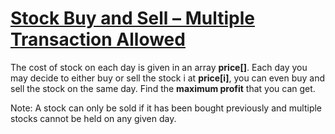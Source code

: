 # [Stock Buy and Sell – Multiple Transaction Allowed](https://www.geeksforgeeks.org/batch/gfg-160-problems/track/arrays-gfg-160/problem/stock-buy-and-sell2615)

The cost of stock on each day is given in an array **price[]**. Each day you may decide to either buy or sell the stock i at **price[i]**, you can even buy and sell the stock on the same day. Find the **maximum profit** that you can get.

Note: A stock can only be sold if it has been bought previously and multiple stocks cannot be held on any given day.
